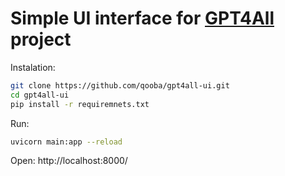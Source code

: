 # Simple UI interface for [GPT4All](https://github.com/nomic-ai/gpt4all) project

Instalation:
``` bash
git clone https://github.com/qooba/gpt4all-ui.git
cd gpt4all-ui
pip install -r requiremnets.txt
```

Run:
```bash
uvicorn main:app --reload
```

Open: http://localhost:8000/